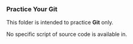 ### Practice Your Git
This folder is intended to practice **Git** only.

No specific script of source code is available in.
